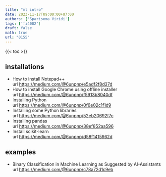 ```yaml
---
title: "ml intro"
date: 2023-11-17T09:00:00+07:00
authors: ['Sparisoma Viridi']
tags: ['fi4002']
draft: false
math: true
url: "0155"
---
```

{{< toc >}}


## installations
+ How to install Notepad++ \
  url https://medium.com/@6unpnp/e5adf2f8d37d
+ How to install Google Chrome using offline installer \
  url https://medium.com/@6unpnp/f5913b8040df
+ Installing Python \
  url https://medium.com/@6unpnp/0f6e02c1f1d9
+ Installing some Python libraries \
  url https://medium.com/@6unpnp/52eb20692f7c
+ Installing pandas \
  url https://medium.com/@6unpnp/38ef852aa596
+ Install scikit-learn \
  url https://medium.com/@6unpnp/d58f1415962d


## examples
+ Binary Classification in Machine Learning as Suggested by AI-Assistants \
  url https://medium.com/@6unpnp/c78a72d1c9eb